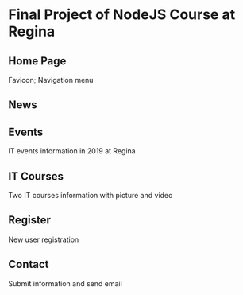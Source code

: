 # Final Project of NodeJS Course at Regina 
## Home Page
Favicon; Navigation menu 
## News
## Events
IT events information in 2019 at Regina
## IT Courses
Two IT courses information with picture and video 
## Register
New user registration
## Contact
Submit information and send email